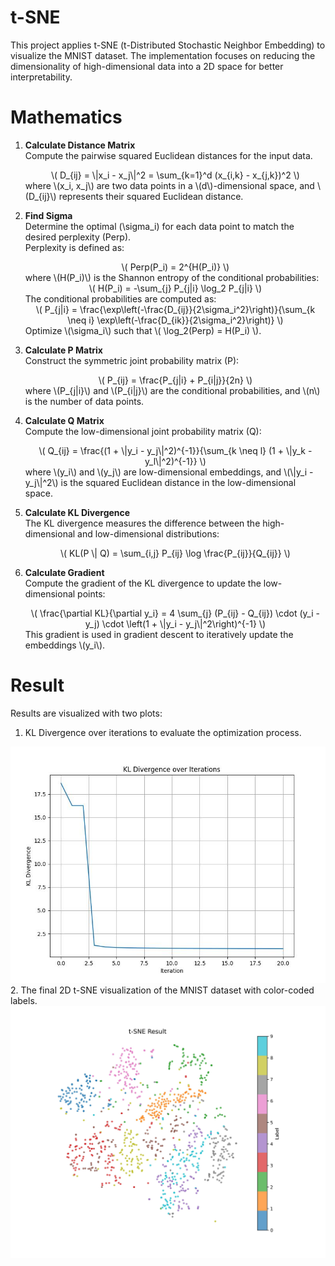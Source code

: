 # t-SNE

This project applies t-SNE (t-Distributed Stochastic Neighbor Embedding) to visualize the MNIST dataset. The implementation focuses on reducing the dimensionality of high-dimensional data into a 2D space for better interpretability.

# Mathematics

1. **Calculate Distance Matrix**  
   Compute the pairwise squared Euclidean distances for the input data.  
   <div align="center">  
   \( D_{ij} = \|x_i - x_j\|^2 = \sum_{k=1}^d (x_{i,k} - x_{j,k})^2 \)  
   </div>  
   where \(x_i, x_j\) are two data points in a \(d\)-dimensional space, and \(D_{ij}\) represents their squared Euclidean distance.

2. **Find Sigma**  
   Determine the optimal \(\sigma_i\) for each data point to match the desired perplexity \(Perp\).  
   Perplexity is defined as:  
   <div align="center">  
   \( Perp(P_i) = 2^{H(P_i)} \)  
   </div>  
   where \(H(P_i)\) is the Shannon entropy of the conditional probabilities:  
   <div align="center">  
   \( H(P_i) = -\sum_{j} P_{j|i} \log_2 P_{j|i} \)  
   </div>  
   The conditional probabilities are computed as:  
   <div align="center">  
   \( P_{j|i} = \frac{\exp\left(-\frac{D_{ij}}{2\sigma_i^2}\right)}{\sum_{k \neq i} \exp\left(-\frac{D_{ik}}{2\sigma_i^2}\right)} \)  
   </div>  
   Optimize \(\sigma_i\) such that \( \log_2(Perp) = H(P_i) \).

3. **Calculate P Matrix**  
   Construct the symmetric joint probability matrix \(P\):  
   <div align="center">  
   \( P_{ij} = \frac{P_{j|i} + P_{i|j}}{2n} \)  
   </div>  
   where \(P_{j|i}\) and \(P_{i|j}\) are the conditional probabilities, and \(n\) is the number of data points.

4. **Calculate Q Matrix**  
   Compute the low-dimensional joint probability matrix \(Q\):  
   <div align="center">  
   \( Q_{ij} = \frac{(1 + \|y_i - y_j\|^2)^{-1}}{\sum_{k \neq l} (1 + \|y_k - y_l\|^2)^{-1}} \)  
   </div>  
   where \(y_i\) and \(y_j\) are low-dimensional embeddings, and \(\|y_i - y_j\|^2\) is the squared Euclidean distance in the low-dimensional space.

5. **Calculate KL Divergence**  
   The KL divergence measures the difference between the high-dimensional and low-dimensional distributions:  
   <div align="center">  
   \( KL(P \| Q) = \sum_{i,j} P_{ij} \log \frac{P_{ij}}{Q_{ij}} \)  
   </div>

6. **Calculate Gradient**  
   Compute the gradient of the KL divergence to update the low-dimensional points:  
   <div align="center">  
   \( \frac{\partial KL}{\partial y_i} = 4 \sum_{j} (P_{ij} - Q_{ij}) \cdot (y_i - y_j) \cdot \left(1 + \|y_i - y_j\|^2\right)^{-1} \)  
   </div>  
   This gradient is used in gradient descent to iteratively update the embeddings \(y_i\).



# Result

Results are visualized with two plots:  
1. KL Divergence over iterations to evaluate the optimization process. 
<img src="./figure/kl_divergence.jpg"> 
2. The final 2D t-SNE visualization of the MNIST dataset with color-coded labels.  
<img src="./figure/result.jpg"> 

